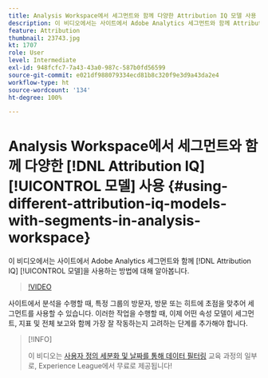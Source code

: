 ```yaml
---
title: Analysis Workspace에서 세그먼트와 함께 다양한 Attribution IQ 모델 사용
description: 이 비디오에서는 사이트에서 Adobe Analytics 세그먼트와 함께 Attribution IQ 모델을 사용하는 방법에 대해 알아봅니다.
feature: Attribution
thumbnail: 23743.jpg
kt: 1707
role: User
level: Intermediate
exl-id: 948fcfc7-7a43-43a0-987c-587b0fd56599
source-git-commit: e021df988079334ecd81b8c320f9e3d9a43da2e4
workflow-type: ht
source-wordcount: '134'
ht-degree: 100%

---
```


# Analysis Workspace에서 세그먼트와 함께 다양한 [!DNL Attribution IQ] [!UICONTROL 모델] 사용 {#using-different-attribution-iq-models-with-segments-in-analysis-workspace}

이 비디오에서는 사이트에서 Adobe Analytics 세그먼트와 함께 [!DNL Attribution IQ] [!UICONTROL 모델]을 사용하는 방법에 대해 알아봅니다.

>[!VIDEO](https://video.tv.adobe.com/v/23743/?quality=12)

사이트에서 분석을 수행할 때, 특정 그룹의 방문자, 방문 또는 히트에 초점을 맞추어 세그먼트를 사용할 수 있습니다. 이러한 작업을 수행할 때, 이제 어떤 속성 모델이 세그먼트, 지표 및 전체 보고와 함께 가장 잘 작동하는지 고려하는 단계를 추가해야 합니다.

>[!INFO]
>
> 이 비디오는 [사용자 정의 세분화 및 날짜를 통해 데이터 필터링](https://experienceleague.adobe.com/?recommended=Analytics-U-1-2021.1.filterdata) 교육 과정의 일부로, Experience League에서 무료로 제공됩니다!

